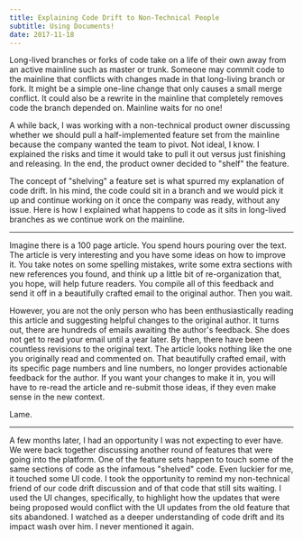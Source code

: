 ```yaml
---
title: Explaining Code Drift to Non-Technical People
subtitle: Using Documents!
date: 2017-11-18
---
```


Long-lived branches or forks of code take on a life of their own away from an active mainline such as master or trunk. Someone may commit code to the mainline that conflicts with changes made in that long-living branch or fork. It might be a simple one-line change that only causes a small merge conflict. It could also be a rewrite in the mainline that completely removes code the branch depended on. Mainline waits for no one!

A while back, I was working with a non-technical product owner discussing whether we should pull a half-implemented feature set from the mainline because the company wanted the team to pivot. Not ideal, I know. I explained the risks and time it would take to pull it out versus just finishing and releasing. In the end, the product owner decided to "shelf" the feature.

The concept of "shelving" a feature set is what spurred my explanation of code drift. In his mind, the code could sit in a branch and we would pick it up and continue working on it once the company was ready, without any issue. Here is how I explained what happens to code as it sits in long-lived branches as we continue work on the mainline.

---

Imagine there is a 100 page article. You spend hours pouring over the text. The article is very interesting and you have some ideas on how to improve it. You take notes on some spelling mistakes, write some extra sections with new references you found, and think up a little bit of re-organization that, you hope, will help future readers. You compile all of this feedback and send it off in a beautifully crafted email to the original author. Then you wait.

However, you are not the only person who has been enthusiastically reading this article and suggesting helpful changes to the original author. It turns out, there are hundreds of emails awaiting the author's feedback. She does not get to read your email until a year later. By then, there have been countless revisions to the original text. The article looks nothing like the one you originally read and commented on. That beautifully crafted email, with its specific page numbers and line numbers, no longer provides actionable feedback for the author. If you want your changes to make it in, you will have to re-read the article and re-submit those ideas, if they even make sense in the new context.

Lame.

---

A few months later, I had an opportunity I was not expecting to ever have. We were back together discussing another round of features that were going into the platform. One of the feature sets happen to touch some of the same sections of code as the infamous "shelved" code. Even luckier for me, it touched some UI code. I took the opportunity to remind my non-technical friend of our code drift discussion and of that code that still sits waiting. I used the UI changes, specifically, to highlight how the updates that were being proposed would conflict with the UI updates from the old feature that sits abandoned. I watched as a deeper understanding of code drift and its impact wash over him. I never mentioned it again.
